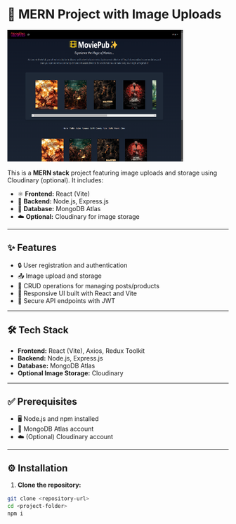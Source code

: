 # 📸 MERN Project with Image Uploads
<img src="https://github.com/VimalSN/MERN-MoviePub_Discover-Movies/blob/main/Projects%20Screenshots/Home%20Page.png" alt="Home Screen" width="400" height="300">


This is a **MERN stack** project featuring image uploads and storage using Cloudinary (optional). It includes:
- ⚛️ **Frontend:** React (Vite)
- 🚀 **Backend:** Node.js, Express.js
- 🍃 **Database:** MongoDB Atlas
- ☁️ **Optional:** Cloudinary for image storage

---

## ✨ Features
- 🔒 User registration and authentication  
- 📤 Image upload and storage  
- 📝 CRUD operations for managing posts/products  
- 📱 Responsive UI built with React and Vite  
- 🔑 Secure API endpoints with JWT  

---

## 🛠️ Tech Stack
- **Frontend:** React (Vite), Axios, Redux Toolkit 
- **Backend:** Node.js, Express.js  
- **Database:** MongoDB Atlas  
- **Optional Image Storage:** Cloudinary  

---

## ✅ Prerequisites
- 🖥️ Node.js and npm installed  
- 🍃 MongoDB Atlas account  
- ☁️ (Optional) Cloudinary account  

---

## ⚙️ Installation

1. **Clone the repository:**  
```sh
git clone <repository-url>
cd <project-folder>
npm i 
